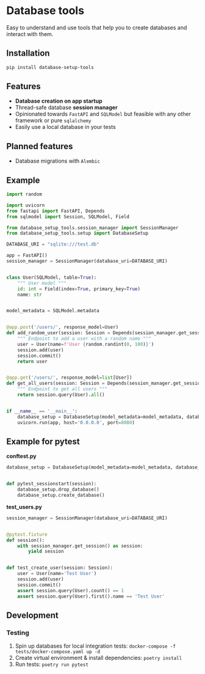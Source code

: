 # Database tools

Easy to understand and use tools that help you to create databases and interact with them.

## Installation

```bash
pip install database-setup-tools
```

## Features

- **Database creation on app startup**
- Thread-safe database **session manager**
- Opinionated towards `FastAPI` and `SQLModel` but feasible with any other framework or pure `sqlalchemy`
- Easily use a local database in your tests

## Planned features

- Database migrations with `Alembic`

## Example

```python
import random

import uvicorn
from fastapi import FastAPI, Depends
from sqlmodel import Session, SQLModel, Field

from database_setup_tools.session_manager import SessionManager
from database_setup_tools.setup import DatabaseSetup

DATABASE_URI = "sqlite:///test.db"

app = FastAPI()
session_manager = SessionManager(database_uri=DATABASE_URI)


class User(SQLModel, table=True):
    """ User model """
    id: int = Field(index=True, primary_key=True)
    name: str


model_metadata = SQLModel.metadata


@app.post('/users/', response_model=User)
def add_random_user(session: Session = Depends(session_manager.get_session)):
    """ Endpoint to add a user with a random name """
    user = User(name=f'User {random.randint(0, 100)}')
    session.add(user)
    session.commit()
    return user


@app.get('/users/', response_model=list[User])
def get_all_users(session: Session = Depends(session_manager.get_session)):
    """ Endpoint to get all users """
    return session.query(User).all()


if __name__ == '__main__':
    database_setup = DatabaseSetup(model_metadata=model_metadata, database_uri=DATABASE_URI)
    uvicorn.run(app, host='0.0.0.0', port=8080)
```

## Example for pytest

**conftest.py**

```python
database_setup = DatabaseSetup(model_metadata=model_metadata, database_uri=DATABASE_URI)


def pytest_sessionstart(session):
    database_setup.drop_database()
    database_setup.create_database()
```

**test_users.py**

```python
session_manager = SessionManager(database_uri=DATABASE_URI)


@pytest.fixture
def session():
    with session_manager.get_session() as session:
        yield session


def test_create_user(session: Session):
    user = User(name='Test User')
    session.add(user)
    session.commit()
    assert session.query(User).count() == 1
    assert session.query(User).first().name == 'Test User'
```

## Development

### Testing

1. Spin up databases for local integration tests: `docker-compose -f tests/docker-compose.yaml up -d`
1. Create virtual environment & install dependencies: `poetry install`
1. Run tests: `poetry run pytest`
